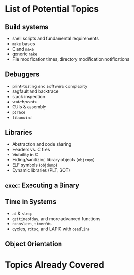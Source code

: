 # List of Potential Topics

## Build systems

- shell scripts and fundamental requirements
- `make` basics
- C and `make`
- generic `make`
- File modification times, directory modification notifications

## Debuggers

- print-testing and software complexity
- segfault and backtrace
- stack inspection
- watchpoints
- GUIs & assembly
- `ptrace`
- `libunwind`

## Libraries

- Abstraction and code sharing
- Headers vs. C files
- Visibility in C
- Hiding/sanitizing library objects (`objcopy`)
- ELF symbols (`objdump`)
- Dynamic libraries (PLT, GOT)

## `exec`: Executing a Binary



## Time in Systems

- `at` & `sleep`
- `gettimeofday`, and more advanced functions
- `nanosleep`, `timerfd`s
- cycles, `rdtsc`, and LAPIC with `deadline`

## Object Orientation

# Topics Already Covered
